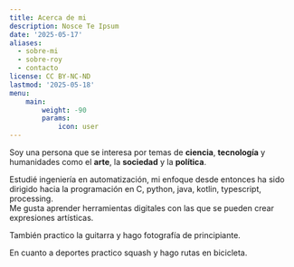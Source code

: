 ```yaml
---
title: Acerca de mi
description: Nosce Te Ipsum 
date: '2025-05-17'
aliases: 
  - sobre-mi
  - sobre-roy
  - contacto
license: CC BY-NC-ND
lastmod: '2025-05-18'
menu:
    main: 
        weight: -90
        params:
            icon: user
---
```


Soy una persona que se interesa por temas de **ciencia**, **tecnología** y humanidades
como el **arte**, la **sociedad** y la **política**.

Estudié ingeniería en automatización, mi enfoque desde entonces ha sido
dirigido hacia la programación en C, python, java, kotlin, typescript, processing.  
Me gusta aprender herramientas digitales con las que se pueden crear expresiones
artísticas.

También practico la guitarra y hago fotografía de principiante.

En cuanto a deportes practico squash y hago rutas en bicicleta.
